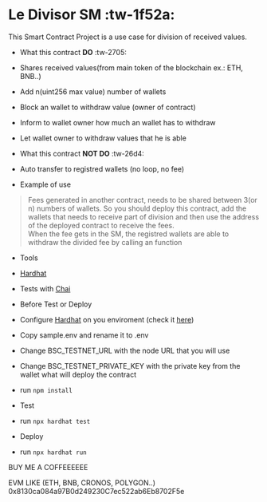 # Le Divisor SM :tw-1f52a:

This Smart Contract Project is a use case for division of received values.

- What this contract **DO**  :tw-2705:
 - Shares received values(from main token of the blockchain ex.: ETH, BNB..)
 - Add n(uint256 max value) number of wallets
 - Block an wallet to withdraw value (owner of contract)
 - Inform to wallet owner how much an wallet has to withdraw
 - Let wallet owner to withdraw values that he is able


- What this contract **NOT DO** :tw-26d4:
 - Auto transfer to registred wallets (no loop, no fee)

- Example of use

> Fees generated in another contract, needs to be shared between 3(or n) numbers of wallets.
So you should deploy this contract, add the wallets that needs to receive part of division and then use the address of the deployed contract to receive the fees.  
When the fee gets in the SM,  the registred wallets are able to withdraw the divided fee by calling an function

- Tools
 - [Hardhat](https://hardhat.org/ "Hardhat")
 - Tests with [Chai](https://www.chaijs.com/ "Chai")
 
- Before Test or Deploy
 - Configure [Hardhat](https://hardhat.org/ "Hardhat") on you enviroment (check it [here](https://hardhat.org/tutorial/setting-up-the-environment "here"))
 - Copy sample.env and rename it to .env
 - Change  BSC_TESTNET_URL with the node URL that you will use 
 - Change BSC_TESTNET_PRIVATE_KEY with the private key from the wallet what will deploy the contract
 - run `npm install`
 
- Test
 - run `npx hardhat test`
 
- Deploy
 - run `npx hardhat run`

BUY ME A COFFEEEEEE

EVM LIKE (ETH, BNB, CRONOS, POLYGON..)
0x8130ca084a97B0d249230C7ec522ab6Eb8702F5e